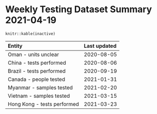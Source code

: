 Weekly Testing Dataset Summary 2021-04-19
=========================================

    knitr::kable(inactive)

<table>
<thead>
<tr class="header">
<th style="text-align: left;">Entity</th>
<th style="text-align: left;">Last updated</th>
</tr>
</thead>
<tbody>
<tr class="odd">
<td style="text-align: left;">Oman - units unclear</td>
<td style="text-align: left;">2020-08-05</td>
</tr>
<tr class="even">
<td style="text-align: left;">China - tests performed</td>
<td style="text-align: left;">2020-08-06</td>
</tr>
<tr class="odd">
<td style="text-align: left;">Brazil - tests performed</td>
<td style="text-align: left;">2020-09-19</td>
</tr>
<tr class="even">
<td style="text-align: left;">Canada - people tested</td>
<td style="text-align: left;">2021-01-31</td>
</tr>
<tr class="odd">
<td style="text-align: left;">Myanmar - samples tested</td>
<td style="text-align: left;">2021-02-20</td>
</tr>
<tr class="even">
<td style="text-align: left;">Vietnam - samples tested</td>
<td style="text-align: left;">2021-03-15</td>
</tr>
<tr class="odd">
<td style="text-align: left;">Hong Kong - tests performed</td>
<td style="text-align: left;">2021-03-23</td>
</tr>
</tbody>
</table>
